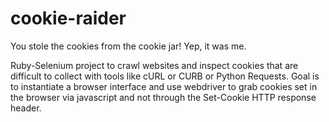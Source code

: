 # cookie-raider
You stole the cookies from the cookie jar! Yep, it was me.

Ruby-Selenium project to crawl websites and inspect cookies that are difficult to collect with tools like cURL or CURB or Python Requests. Goal is to instantiate a browser interface and use webdriver to grab cookies set in the browser via javascript and not through the Set-Cookie HTTP response header.
